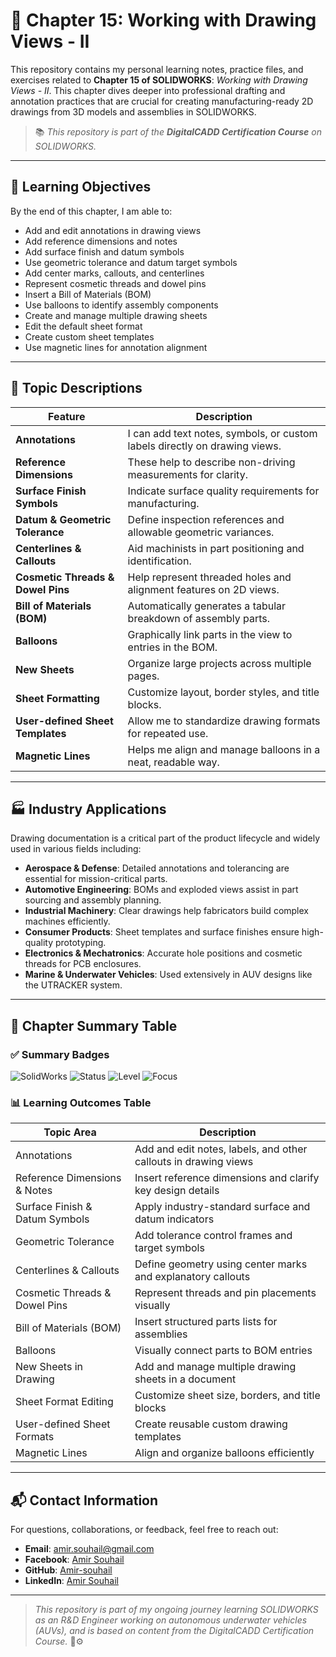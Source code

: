 # 📐 Chapter 15: Working with Drawing Views - II

This repository contains my personal learning notes, practice files, and exercises related to **Chapter 15 of SOLIDWORKS**: *Working with Drawing Views - II*. This chapter dives deeper into professional drafting and annotation practices that are crucial for creating manufacturing-ready 2D drawings from 3D models and assemblies in SOLIDWORKS.

> 📚 _This repository is part of the **DigitalCADD Certification Course** on SOLIDWORKS._

---

## 🎯 Learning Objectives

By the end of this chapter, I am able to:

- Add and edit annotations in drawing views  
- Add reference dimensions and notes  
- Add surface finish and datum symbols  
- Use geometric tolerance and datum target symbols  
- Add center marks, callouts, and centerlines  
- Represent cosmetic threads and dowel pins  
- Insert a Bill of Materials (BOM)  
- Use balloons to identify assembly components  
- Create and manage multiple drawing sheets  
- Edit the default sheet format  
- Create custom sheet templates  
- Use magnetic lines for annotation alignment  

---

## 🧾 Topic Descriptions

| Feature                             | Description                                                                 |
|-------------------------------------|-----------------------------------------------------------------------------|
| **Annotations**                     | I can add text notes, symbols, or custom labels directly on drawing views. |
| **Reference Dimensions**            | These help to describe non-driving measurements for clarity.               |
| **Surface Finish Symbols**          | Indicate surface quality requirements for manufacturing.                   |
| **Datum & Geometric Tolerance**     | Define inspection references and allowable geometric variances.            |
| **Centerlines & Callouts**          | Aid machinists in part positioning and identification.                     |
| **Cosmetic Threads & Dowel Pins**   | Help represent threaded holes and alignment features on 2D views.          |
| **Bill of Materials (BOM)**         | Automatically generates a tabular breakdown of assembly parts.             |
| **Balloons**                        | Graphically link parts in the view to entries in the BOM.                  |
| **New Sheets**                      | Organize large projects across multiple pages.                             |
| **Sheet Formatting**                | Customize layout, border styles, and title blocks.                         |
| **User-defined Sheet Templates**    | Allow me to standardize drawing formats for repeated use.                  |
| **Magnetic Lines**                  | Helps me align and manage balloons in a neat, readable way.                |

---

## 🏭 Industry Applications

Drawing documentation is a critical part of the product lifecycle and widely used in various fields including:

- **Aerospace & Defense**: Detailed annotations and tolerancing are essential for mission-critical parts.  
- **Automotive Engineering**: BOMs and exploded views assist in part sourcing and assembly planning.  
- **Industrial Machinery**: Clear drawings help fabricators build complex machines efficiently.  
- **Consumer Products**: Sheet templates and surface finishes ensure high-quality prototyping.  
- **Electronics & Mechatronics**: Accurate hole positions and cosmetic threads for PCB enclosures.  
- **Marine & Underwater Vehicles**: Used extensively in AUV designs like the UTRACKER system.

---

## 🧠 Chapter Summary Table

### ✅ Summary Badges  
![SolidWorks](https://img.shields.io/badge/Tool-SolidWorks-blue?logo=solidworks&style=flat-square)
![Status](https://img.shields.io/badge/Progress-In_Progress-yellow?style=flat-square)
![Level](https://img.shields.io/badge/Level-Intermediate-blueviolet?style=flat-square)
![Focus](https://img.shields.io/badge/Focus-Drawing_Annotations-lightgrey?style=flat-square)

### 📊 Learning Outcomes Table

| Topic Area                            | Description                                                                 |
|---------------------------------------|-----------------------------------------------------------------------------|
| Annotations                           | Add and edit notes, labels, and other callouts in drawing views             |
| Reference Dimensions & Notes          | Insert reference dimensions and clarify key design details                  |
| Surface Finish & Datum Symbols        | Apply industry-standard surface and datum indicators                        |
| Geometric Tolerance                   | Add tolerance control frames and target symbols                             |
| Centerlines & Callouts                | Define geometry using center marks and explanatory callouts                 |
| Cosmetic Threads & Dowel Pins         | Represent threads and pin placements visually                               |
| Bill of Materials (BOM)               | Insert structured parts lists for assemblies                                |
| Balloons                              | Visually connect parts to BOM entries                                       |
| New Sheets in Drawing                 | Add and manage multiple drawing sheets in a document                        |
| Sheet Format Editing                  | Customize sheet size, borders, and title blocks                             |
| User-defined Sheet Formats            | Create reusable custom drawing templates                                    |
| Magnetic Lines                        | Align and organize balloons efficiently                                     |

---

## 📬 Contact Information

For questions, collaborations, or feedback, feel free to reach out:

- **Email**: [amir.souhail@gmail.com](mailto:amir.souhail@gmail.com)  
- **Facebook**: [Amir Souhail](https://www.facebook.com/amir.souhail)  
- **GitHub**: [Amir-souhail](https://github.com/Amir-souhail)  
- **LinkedIn**: [Amir Souhail](https://www.linkedin.com/in/amir-souhail-3b939069/)

---

> _This repository is part of my ongoing journey learning SOLIDWORKS as an R&D Engineer working on autonomous underwater vehicles (AUVs), and is based on content from the DigitalCADD Certification Course._ 🌊⚙️
